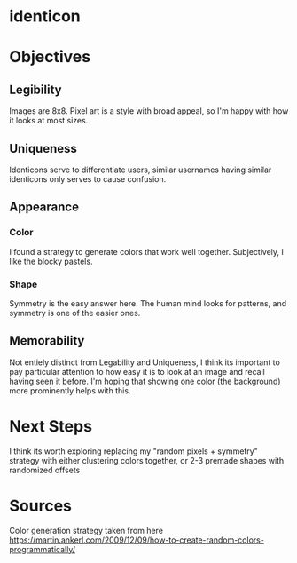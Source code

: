 # identicon

# Objectives

## Legibility
Images are 8x8. Pixel art is a style with broad appeal, so I'm happy with how it looks at most sizes.

## Uniqueness
Identicons serve to differentiate users, similar usernames having similar identicons only serves to cause confusion.

## Appearance
### Color
I found a strategy to generate colors that work well together. Subjectively, I like the blocky pastels.
### Shape
Symmetry is the easy answer here. The human mind looks for patterns, and symmetry is one of the easier ones.

## Memorability
Not entiely distinct from Legability and Uniqueness, I think its important to pay particular attention to how easy it is to look at an image and recall having seen it before. I'm hoping that showing one color (the background) more prominently helps with this.

# Next Steps

I think its worth exploring replacing my "random pixels + symmetry" strategy with either clustering colors together, or 2-3 premade shapes with randomized offsets

# Sources

Color generation strategy taken from here
https://martin.ankerl.com/2009/12/09/how-to-create-random-colors-programmatically/

